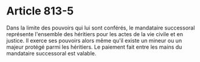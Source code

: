 # Article 813-5

Dans la limite des pouvoirs qui lui sont conférés, le mandataire successoral représente l'ensemble des héritiers pour les actes de la vie civile et en justice.   Il exerce ses pouvoirs alors même qu'il existe un mineur ou un majeur protégé parmi les héritiers.   Le paiement fait entre les mains du mandataire successoral est valable.